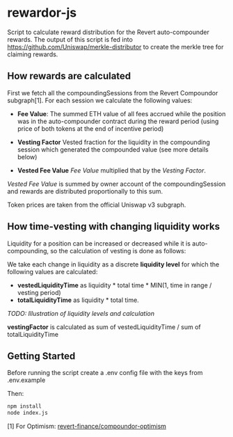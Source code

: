 # rewardor-js

Script to calculate reward distribution for the Revert auto-compounder rewards. The output of this script is fed into https://github.com/Uniswap/merkle-distributor to create the merkle tree for claiming rewards.

## How rewards are calculated

First we fetch all the compoundingSessions from the Revert Compoundor subgraph[1]. For each session we calculate the following values:

* **Fee Value**: The summed ETH value of all fees accrued while the position was in the auto-compounder contract during the reward period (using price of both tokens at the end of incentive period)

* **Vesting Factor** Vested fraction for the liquidity in the compounding session which generated the compounded value (see more details below)
* **Vested Fee Value** *Fee Value* multiplied that by the *Vesting Factor*. 

*Vested Fee Value* is summed by owner account of the compoundingSession and rewards are distributed proportionally to this sum.

Token prices are taken from the official Uniswap v3 subgraph.

## How time-vesting with changing liquidity works
Liquidity for a position can be increased or decreased while it is auto-compounding, so the calculation of vesting is done as follows:

We take each change in liquidity as a discrete **liquidity level** for which the following values are calculated:

* **vestedLiquidityTime** as liquidity * total time * MIN(1, time in range / vesting period) 
* **totalLiquidityTime** as liquidity * total time.

*TODO: Illustration of liquidity levels and calculation*

**vestingFactor** is calculated as sum of vestedLiquidityTime / sum of totalLiquidityTime


## Getting Started

Before running the script create a .env config file with the keys from .env.example

Then:

```sh
npm install
node index.js

```


[1] For Optimism: [revert-finance/compoundor-optimism](https://thegraph.com/hosted-service/subgraph/revert-finance/uniswap-v3-optimism)
